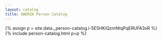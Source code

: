 ```yaml
---
layout: catalog
title: SWERIK Person Catalog
---
```

{% assign p = site.data._person-catalog.i-5E5HKiQzmNtqPqERUFA3xR %}
{% include person-catalog.html p=p %}

